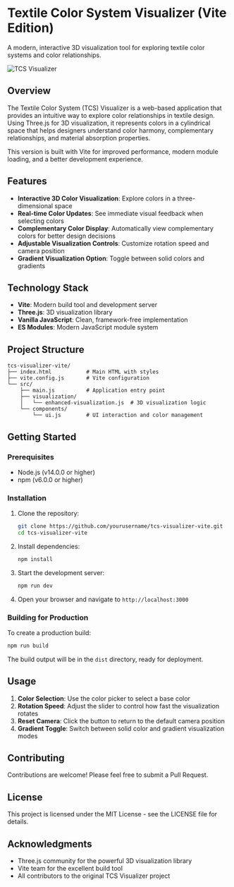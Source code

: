 # Textile Color System Visualizer (Vite Edition)

A modern, interactive 3D visualization tool for exploring textile color systems and color relationships.

![TCS Visualizer](https://via.placeholder.com/800x400?text=TCS+Visualizer)

## Overview

The Textile Color System (TCS) Visualizer is a web-based application that provides an intuitive way to explore color relationships in textile design. Using Three.js for 3D visualization, it represents colors in a cylindrical space that helps designers understand color harmony, complementary relationships, and material absorption properties.

This version is built with Vite for improved performance, modern module loading, and a better development experience.

## Features

- **Interactive 3D Color Visualization**: Explore colors in a three-dimensional space
- **Real-time Color Updates**: See immediate visual feedback when selecting colors
- **Complementary Color Display**: Automatically view complementary colors for better design decisions
- **Adjustable Visualization Controls**: Customize rotation speed and camera position
- **Gradient Visualization Option**: Toggle between solid colors and gradients

## Technology Stack

- **Vite**: Modern build tool and development server
- **Three.js**: 3D visualization library
- **Vanilla JavaScript**: Clean, framework-free implementation
- **ES Modules**: Modern JavaScript module system

## Project Structure

```
tcs-visualizer-vite/
├── index.html           # Main HTML with styles
├── vite.config.js       # Vite configuration
└── src/
    ├── main.js          # Application entry point
    ├── visualization/
    │   └── enhanced-visualization.js  # 3D visualization logic
    └── components/
        └── ui.js        # UI interaction and color management
```

## Getting Started

### Prerequisites

- Node.js (v14.0.0 or higher)
- npm (v6.0.0 or higher)

### Installation

1. Clone the repository:
   ```bash
   git clone https://github.com/yourusername/tcs-visualizer-vite.git
   cd tcs-visualizer-vite
   ```

2. Install dependencies:
   ```bash
   npm install
   ```

3. Start the development server:
   ```bash
   npm run dev
   ```

4. Open your browser and navigate to `http://localhost:3000`

### Building for Production

To create a production build:

```bash
npm run build
```

The build output will be in the `dist` directory, ready for deployment.

## Usage

1. **Color Selection**: Use the color picker to select a base color
2. **Rotation Speed**: Adjust the slider to control how fast the visualization rotates
3. **Reset Camera**: Click the button to return to the default camera position
4. **Gradient Toggle**: Switch between solid color and gradient visualization modes

## Contributing

Contributions are welcome! Please feel free to submit a Pull Request.

## License

This project is licensed under the MIT License - see the LICENSE file for details.

## Acknowledgments

- Three.js community for the powerful 3D visualization library
- Vite team for the excellent build tool
- All contributors to the original TCS Visualizer project
